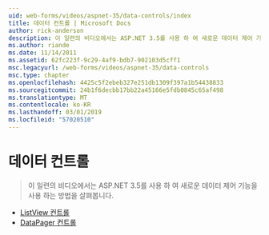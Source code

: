 ```yaml
---
uid: web-forms/videos/aspnet-35/data-controls/index
title: 데이터 컨트롤 | Microsoft Docs
author: rick-anderson
description: 이 일련의 비디오에서는 ASP.NET 3.5를 사용 하 여 새로운 데이터 제어 기능을 사용 하는 방법을 살펴봅니다.
ms.author: riande
ms.date: 11/14/2011
ms.assetid: 62fc223f-9c29-4af9-bdb7-902103d5cff1
msc.legacyurl: /web-forms/videos/aspnet-35/data-controls
msc.type: chapter
ms.openlocfilehash: 4425c5f2ebeb327e251db1309f397a1b54438833
ms.sourcegitcommit: 24b1f6decbb17bb22a45166e5fdb0845c65af498
ms.translationtype: MT
ms.contentlocale: ko-KR
ms.lasthandoff: 03/01/2019
ms.locfileid: "57020510"
---
```

<a name="data-controls"></a>데이터 컨트롤
====================
> 이 일련의 비디오에서는 ASP.NET 3.5를 사용 하 여 새로운 데이터 제어 기능을 사용 하는 방법을 살펴봅니다.


- [ListView 컨트롤](the-listview-control.md)
- [DataPager 컨트롤](the-datapager-control.md)
